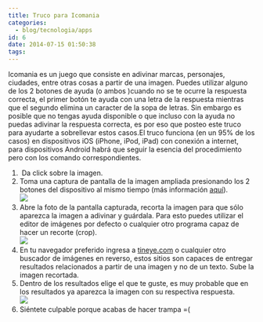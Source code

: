 ```yaml
---
title: Truco para Icomania
categories:
  - blog/tecnologia/apps
id: 6
date: 2014-07-15 01:50:38
tags:
---
```


Icomania es un juego que consiste en adivinar marcas, personajes, ciudades, entre otras cosas a partir de una imagen. Puedes utilizar alguno de los 2 botones de ayuda (o ambos )cuando no se te ocurre la respuesta correcta, el primer botón te ayuda con una letra de la respuesta mientras que el segundo elimina un caracter de la sopa de letras. Sin embargo es posible que no tengas ayuda disponible o que incluso con la ayuda no puedas adivinar la respuesta correcta, es por eso que posteo este truco para ayudarte a sobrellevar estos casos.El truco funciona (en un 95% de los casos) en dispositivos iOS (iPhone, iPod, iPad) con conexión a internet, para dispositivos Android habrá que seguir la esencia del procedimiento pero con los comando correspondientes.

1.   Da click sobre la imagen.
2.  Toma una captura de pantalla de la imagen ampliada presionando los 2 botones del dispositivo al mismo tiempo (más información [aquí](http://tecnologia.uncomo.com/articulo/como-hacer-una-captura-de-pantalla-en-el-iphone-3822.html)).  
    ![](images/blog/tecnologia/apps/icomania1.PNG)
3.  Abre la foto de la pantalla capturada, recorta la imagen para que sólo aparezca la imagen a adivinar y guárdala. Para esto puedes utilizar el editor de imágenes por defecto o cualquier otro programa capaz de hacer un recorte (crop).  
    ![](images/blog/tecnologia/apps/icomania2.PNG)
4.  En tu navegador preferido ingresa a [tineye.com](https://www.tineye.com/) o cualquier otro buscador de imágenes en reverso, estos sitios son capaces de entregar resultados relacionados a partir de una imagen y no de un texto. Sube la imagen recortada.
5.  Dentro de los resultados elige el que te guste, es muy probable que en los resultados ya aparezca la imagen con su respectiva respuesta.  
    ![](images/blog/tecnologia/apps/icomania3.PNG)
6.  Siéntete culpable porque acabas de hacer trampa =(